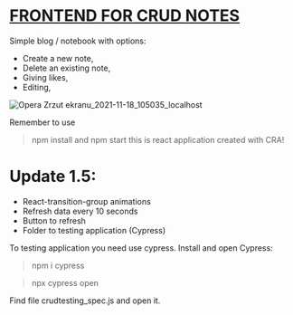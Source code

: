 # [FRONTEND FOR CRUD NOTES](https://piotrkocrud64.netlify.app)

Simple blog / notebook with options:
- Create a new note,
- Delete an existing note,
- Giving likes,
- Editing,


![Opera Zrzut ekranu_2021-11-18_105035_localhost](https://user-images.githubusercontent.com/77500425/142394226-59a5019a-33f0-4452-88e3-196acead8b96.png)

Remember to use 
> npm install
and
> npm start
this is react application created with CRA!

# Update 1.5:
- React-transition-group animations
- Refresh data every 10 seconds
- Button to refresh
- Folder to testing application (Cypress)

To testing application you need use cypress. Install and open Cypress:

> npm i cypress

> npx cypress open

Find file crudtesting_spec.js and open it.
